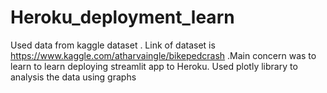 # Heroku_deployment_learn

Used data from kaggle dataset .
Link of dataset is https://www.kaggle.com/atharvaingle/bikepedcrash .Main concern was to learn to learn deploying streamlit app to Heroku.
Used plotly library to analysis the data using graphs
